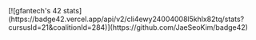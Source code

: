 <div> [![gfantech's 42 stats](https://badge42.vercel.app/api/v2/cli4ewy24004008l5khlx82tq/stats?cursusId=21&coalitionId=284)](https://github.com/JaeSeoKim/badge42) </div>
